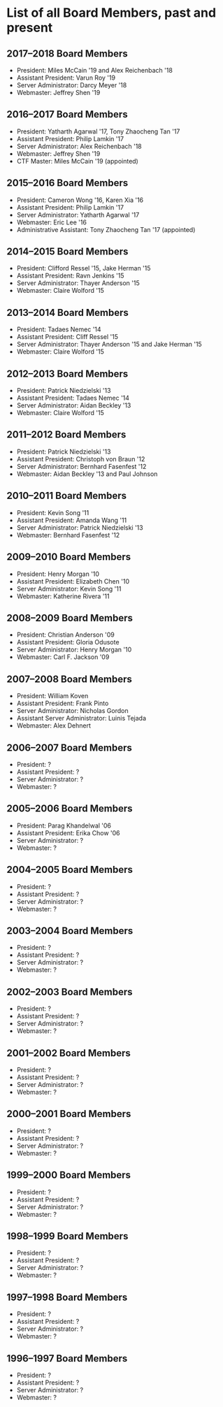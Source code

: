 # List of all Board Members, past and present

## 2017–2018 Board Members
* President: Miles McCain '19 and Alex Reichenbach '18
* Assistant President: Varun Roy '19
* Server Administrator: Darcy Meyer '18
* Webmaster: Jeffrey Shen '19

## 2016–2017 Board Members
* President: Yatharth Agarwal '17, Tony Zhaocheng Tan '17
* Assistant President: Philip Lamkin '17
* Server Administrator: Alex Reichenbach '18
* Webmaster: Jeffrey Shen '19
* CTF Master: Miles McCain '19 (appointed)

## 2015–2016 Board Members
* President: Cameron Wong '16, Karen Xia '16
* Assistant President: Philip Lamkin '17
* Server Administrator: Yatharth Agarwal '17
* Webmaster: Eric Lee '16
* Administrative Assistant: Tony Zhaocheng Tan '17 (appointed)

## 2014–2015 Board Members
* President: Clifford Ressel '15, Jake Herman '15
* Assistant President: Ravn Jenkins '15
* Server Administrator: Thayer Anderson '15
* Webmaster: Claire Wolford '15

## 2013–2014 Board Members
* President: Tadaes Nemec '14
* Assistant President: Cliff Ressel '15
* Server Administrator: Thayer Anderson '15 and Jake Herman '15
* Webmaster: Claire Wolford '15

## 2012–2013 Board Members
* President: Patrick Niedzielski '13
* Assistant President: Tadaes Nemec '14
* Server Administrator: Aidan Beckley '13
* Webmaster: Claire Wolford '15

## 2011–2012 Board Members
* President: Patrick Niedzielski '13
* Assistant President: Christoph von Braun '12
* Server Administrator: Bernhard Fasenfest '12
* Webmaster: Aidan Beckley '13 and Paul Johnson

## 2010–2011 Board Members
* President: Kevin Song '11
* Assistant President: Amanda Wang '11
* Server Administrator: Patrick Niedzielski '13
* Webmaster: Bernhard Fasenfest '12

## 2009–2010 Board Members
* President: Henry Morgan '10
* Assistant President: Elizabeth Chen '10
* Server Administrator: Kevin Song '11
* Webmaster: Katherine Rivera '11

## 2008–2009 Board Members
* President: Christian Anderson '09
* Assistant President: Gloria Odusote
* Server Administrator: Henry Morgan '10
* Webmaster: Carl F. Jackson '09

## 2007–2008 Board Members
* President: William Koven
* Assistant President: Frank Pinto
* Server Administrator: Nicholas Gordon
* Assistant Server Administrator: Luinis Tejada
* Webmaster: Alex Dehnert

## 2006–2007 Board Members
* President: ?
* Assistant President: ?
* Server Administrator: ?
* Webmaster: ?

## 2005–2006 Board Members
* President: Parag Khandelwal '06
* Assistant President: Erika Chow '06
* Server Administrator: ?
* Webmaster: ?

## 2004–2005 Board Members
* President: ?
* Assistant President: ?
* Server Administrator: ?
* Webmaster: ?

## 2003–2004 Board Members
* President: ?
* Assistant President: ?
* Server Administrator: ?
* Webmaster: ?

## 2002–2003 Board Members
* President: ?
* Assistant President: ?
* Server Administrator: ?
* Webmaster: ?

## 2001–2002 Board Members
* President: ?
* Assistant President: ?
* Server Administrator: ?
* Webmaster: ?

## 2000–2001 Board Members
* President: ?
* Assistant President: ?
* Server Administrator: ?
* Webmaster: ?

## 1999–2000 Board Members
* President: ?
* Assistant President: ?
* Server Administrator: ?
* Webmaster: ?

## 1998–1999 Board Members
* President: ?
* Assistant President: ?
* Server Administrator: ?
* Webmaster: ?

## 1997–1998 Board Members
* President: ?
* Assistant President: ?
* Server Administrator: ?
* Webmaster: ?

## 1996–1997 Board Members
* President: ?
* Assistant President: ?
* Server Administrator: ?
* Webmaster: ?
